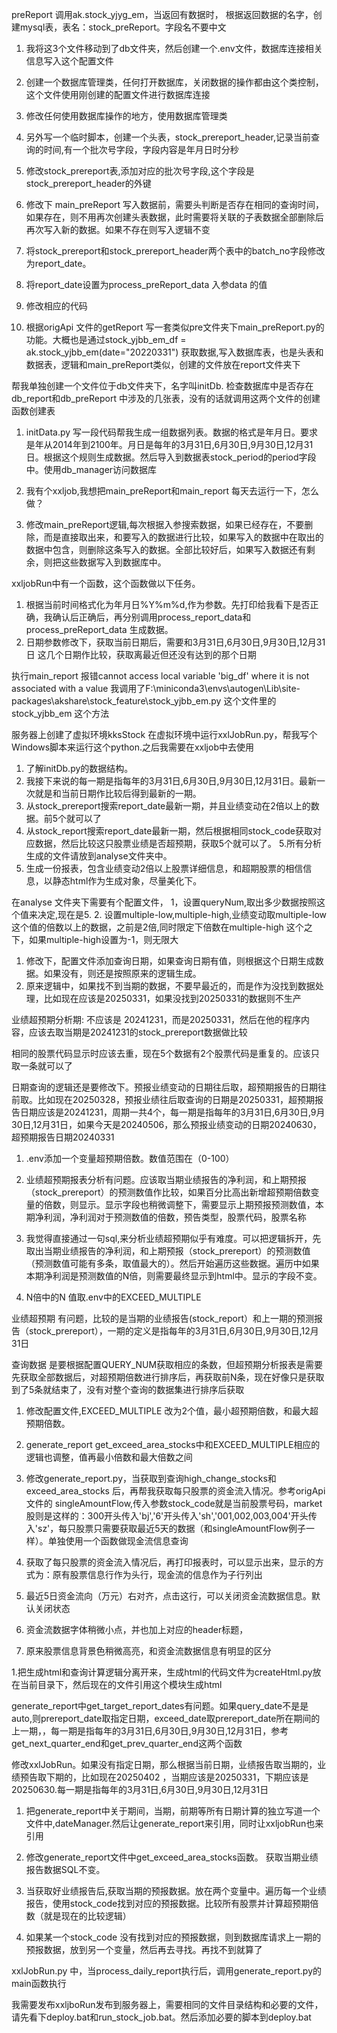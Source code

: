 preReport 调用ak.stock_yjyg_em，当返回有数据时，
根据返回数据的名字，创建mysql表，表名：stock_preReport。字段名不要中文

1. 我将这3个文件移动到了db文件夹，然后创建一个.env文件，数据库连接相关信息写入这个配置文件
2. 创建一个数据库管理类，任何打开数据库，关闭数据的操作都由这个类控制，这个文件使用刚创建的配置文件进行数据库连接
3. 修改任何使用数据库操作的地方，使用数据库管理类

1. 另外写一个临时脚本，创建一个头表，stock_prereport_header,记录当前查询的时间,有一个批次号字段，字段内容是年月日时分秒
2. 修改stock_prereport表,添加对应的批次号字段,这个字段是stock_prereport_header的外键

1. 修改下 main_preReport 写入数据前，需要头判断是否存在相同的查询时间，如果存在，则不用再次创建头表数据，此时需要将关联的子表数据全部删除后再次写入新的数据。如果不存在则写入逻辑不变

1. 将stock_prereport和stock_prereport_header两个表中的batch_no字段修改为report_date。
2. 将report_date设置为process_preReport_data 入参data 的值
3. 修改相应的代码

1. 根据origApi 文件的getReport 写一套类似pre文件夹下main_preReport.py的功能。大概也是通过stock_yjbb_em_df = ak.stock_yjbb_em(date="20220331") 获取数据,写入数据库表，也是头表和数据表，逻辑和main_preReport类似，创建的文件放在report文件夹下
    
    <!-- stock_prereport，stock_prereport_header，stock_report_header，stock_report， -->
帮我单独创建一个文件位于db文件夹下，名字叫initDb. 检查数据库中是否存在db_report和db_preReport 中涉及的几张表，没有的话就调用这两个文件的创建函数创建表

1. initData.py  写一段代码帮我生成一组数据列表。数据的格式是年月日。要求是年从2014年到2100年。月日是每年的3月31日,6月30日,9月30日,12月31日。根据这个规则生成数据。然后导入到数据表stock_period的period字段中。使用db_manager访问数据库

1. 我有个xxljob,我想把main_preReport和main_report 每天去运行一下，怎么做？

1. 修改main_preReport逻辑,每次根据入参搜索数据，如果已经存在，不要删除，而是直接取出来，和要写入的数据进行比较，如果写入的数据中在取出的数据中包含，则删除这条写入的数据。全部比较好后，如果写入数据还有剩余，则把这些数据写入到数据库中。

xxljobRun中有一个函数，这个函数做以下任务。
1. 根据当前时间格式化为年月日%Y%m%d,作为参数。先打印给我看下是否正确，我确认后正确后，再分别调用process_report_data和process_preReport_data 生成数据。
2. 日期参数修改下，获取当前日期后，需要和3月31日,6月30日,9月30日,12月31日 这几个日期作比较，获取离最近但还没有达到的那个日期


执行main_report 报错cannot access local variable 'big_df' where it is not associated with a value
我调用了F:\miniconda3\envs\autogen\Lib\site-packages\akshare\stock_feature\stock_yjbb_em.py 这个文件里的stock_yjbb_em 这个方法

服务器上创建了虚拟环境kksStock 在虚拟环境中运行xxlJobRun.py，帮我写个Windows脚本来运行这个python.之后我需要在xxljob中去使用


1. 了解initDb.py的数据结构。
2. 我接下来说的每一期是指每年的3月31日,6月30日,9月30日,12月31日。最新一次就是和当前日期作比较后得到最新的一期。
3. 从stock_prereport搜索report_date最新一期，并且业绩变动在2倍以上的数据。前5个就可以了
4. 从stock_report搜索report_date最新一期，然后根据相同stock_code获取对应数据，然后比较这只股票业绩是否超预期，获取5个就可以了。
5.所有分析生成的文件请放到analyse文件夹中。
6. 生成一份报表，包含业绩变动2倍以上股票详细信息，和超期股票的相信信息，以静态html作为生成对象，尽量美化下。


在analyse 文件夹下需要有个配置文件，
1，设置queryNum,取出多少数据按照这个值来决定,现在是5.
2. 设置multiple-low,multiple-high,业绩变动取multiple-low这个值的倍数以上的数据，之前是2倍,同时限定下倍数在multiple-high 这个之下，如果multiple-high设置为-1，则无限大


1. 修改下，配置文件添加查询日期，如果查询日期有值，则根据这个日期生成数据。如果没有，则还是按照原来的逻辑生成。
2. 原来逻辑中，如果找不到当期的数据，不要早最近的，而是作为没找到数据处理，比如现在应该是20250331，如果没找到20250331的数据则不生产

业绩超预期分析期: 不应该是 20241231，而是20250331，然后在他的程序内容，应该去取当期是20241231的stock_prereport数据做比较

相同的股票代码显示时应该去重，现在5个数据有2个股票代码是重复的。应该只取一条就可以了


日期查询的逻辑还是要修改下。预报业绩变动的日期往后取，超预期报告的日期往前取。比如现在20250328，预报业绩往后取查询的日期是20250331，超预期报告日期应该是20241231，周期一共4个，每一期是指每年的3月31日,6月30日,9月30日,12月31日，如果今天是20240506，那么预报业绩变动的日期20240630，超预期报告日期20240331

1. .env添加一个变量超预期倍数。数值范围在（0-100）
2. 业绩超预期报表分析有问题。应该取当期业绩报告的净利润，和上期预报（stock_prereport）的预测数值作比较，如果百分比高出新增超预期倍数变量的倍数，则显示。显示字段也稍微调整下，需要显示上期预报预测数值，本期净利润，净利润对于预测数值的倍数，预告类型，股票代码，股票名称

1. 我觉得直接通过一句sql,来分析业绩超预期似乎有难度。可以把逻辑拆开，先取出当期业绩报告的净利润，和上期预报（stock_prereport）的预测数值（预测数值可能有多条，取值最大的）。然后开始遍历这些数据。遍历中如果本期净利润是预测数值的N倍，则需要最终显示到html中。显示的字段不变。
2. N倍中的N 值取.env中的EXCEED_MULTIPLE


业绩超预期 有问题，比较的是当期的业绩报告(stock_report）和上一期的预测报告（stock_prereport），一期的定义是指每年的3月31日,6月30日,9月30日,12月31日

查询数据 是要根据配置QUERY_NUM获取相应的条数，但超预期分析报表是需要先获取全部数据后，对超预期倍数进行排序后，再获取前N条，现在好像只是获取到了5条就结束了，没有对整个查询的数据集进行排序后获取

1. 修改配置文件,EXCEED_MULTIPLE 改为2个值，最小超预期倍数，和最大超预期倍数。
2. generate_report get_exceed_area_stocks中和EXCEED_MULTIPLE相应的逻辑也调整，值再最小倍数和最大倍数之间

1. 修改generate_report.py，当获取到查询high_change_stocks和exceed_area_stocks 后，再帮我获取每只股票的资金流入情况。参考origApi文件的 singleAmountFlow,传入参数stock_code就是当前股票号码，market股则是这样的：300开头传入'bj','6'开头传入'sh','001,002,003,004'开头传入'sz'，每只股票只需要获取最近5天的数据（和singleAmountFlow例子一样）。单独使用一个函数做现金流信息查询

2. 获取了每只股票的资金流入情况后，再打印报表时，可以显示出来，显示的方式为：原有股票信息行作为头行，现金流的信息作为子行列出

1. 最近5日资金流向（万元）右对齐，点击这行，可以关闭资金流数据信息。默认关闭状态
2. 资金流数据字体稍微小点，并也加上对应的header标题， 
3. 原来股票信息背景色稍微高亮，和资金流数据信息有明显的区分

1.把生成html和查询计算逻辑分离开来，生成html的代码文件为createHtml.py放在当前目录下，然后现在的文件引用这个模块生成html

generate_report中get_target_report_dates有问题。如果query_date不是是auto,则prereport_date取指定日期，exceed_date取prereport_date所在期间的上一期，，每一期是指每年的3月31日,6月30日,9月30日,12月31日，参考get_next_quarter_end和get_prev_quarter_end这两个函数

修改xxlJobRun。如果没有指定日期，那么根据当前日期，业绩报告取当期的，业绩预告取下期的，比如现在20250402 ，当期应该是20250331，下期应该是20250630.每一期是指每年的3月31日,6月30日,9月30日,12月31日

1. 把generate_report中关于期间，当期，前期等所有日期计算的独立写道一个文件中,dateManager.然后让generate_report来引用，同时让xxljobRun也来引用

1. 修改generate_report文件中get_exceed_area_stocks函数。 获取当期业绩报告数据SQL不变。
2. 当获取好业绩报告后,获取当期的预报数据。放在两个变量中。遍历每一个业绩报告，使用stock_code找到对应的预报数据。比较所有股票并计算超预期倍数（就是现在的比较逻辑）
3. 如果某一个stock_code 没有找到对应的预报数据，则到数据库请求上一期的预报数据，放到另一个变量，然后再去寻找。再找不到就算了

xxlJobRun.py 中，当process_daily_report执行后，调用generate_report.py的main函数执行

我需要发布xxljboRun发布到服务器上，需要相同的文件目录结构和必要的文件，请先看下deploy.bat和run_stock_job.bat。然后添加必要的脚本到deploy.bat

